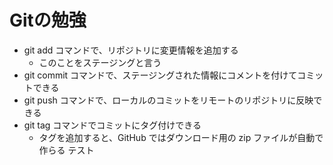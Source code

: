# Gitの勉強
- git add コマンドで、リポジトリに変更情報を追加する
  - このことをステージングと言う
- git commit コマンドで、ステージングされた情報にコメントを付けてコミットできる
- git push コマンドで、ローカルのコミットをリモートのリポジトリに反映できる
- git tag コマンドでコミットにタグ付けできる
  - タグを追加すると、GitHub ではダウンロード用の zip ファイルが自動で作らる
    テスト
  
